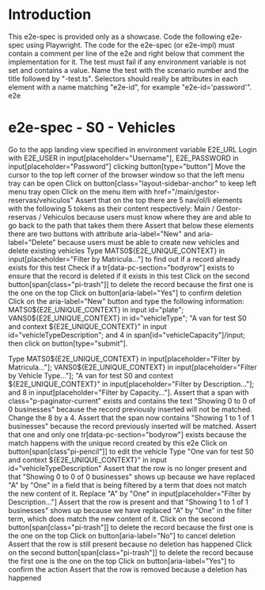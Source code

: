 # Introduction
This e2e-spec is provided only as a showcase.
Code the following e2e-spec using Playwright. The code for the e2e-spec (or e2e-impl) must contain a comment per line of the e2e and right below that comment the implementation for it. The test must fail if any environment variable is not set and contains a value.
Name the test with the scenario number and the title followed by "-test.ts".
Selectors should really be attributes in each element with a name matching "e2e-id", for example "e2e-id='password'".
e2e

# e2e-spec - S0 - Vehicles
Go to the app landing view specified in environment variable E2E_URL
Login with E2E_USER in input[placeholder="Username"], E2E_PASSWORD in input[placeholder="Password"] clicking button[type="button"]
Move the cursor to the top left corner of the browser window so that the left menu tray can be open
Click on button[class="layout-sidebar-anchor" to keep left menu tray open
Click on the menu item with href="/main/gestor-reservas/vehiculos"
Assert that on the top there are 5 nav/ol/li elements with the following 5 tokens as their content respectively: Main / Gestor-reservas / Vehiculos because users must know where they are and able to go back to the path that takes them there
Assert that below these elements there are two buttons with attribute aria-label="New" and aria-label="Delete" because users must be able to create new vehicles and delete existing vehicles
Type MATS0${E2E_UNIQUE_CONTEXT} in input[placeholder="Filter by Matricula..."] to find out if a record already exists for this test
Check if a tr[data-pc-section="bodyrow"] exists to ensure that the record is deleted if it exists in this test
Click on the second button[span[class="pi-trash"]] to delete the record because the first one is the one on the top
Click on button[aria-label="Yes"] to confirm deletion
Click on the aria-label="New" button and type the following information: MATS0${E2E_UNIQUE_CONTEXT} in input id="plate"; VANS0${E2E_UNIQUE_CONTEXT} in id="vehicleType"; "A van for test S0 and context ${E2E_UNIQUE_CONTEXT}" in input id="vehicleTypeDescription"; and 4 in span[id="vehicleCapacity"]/input; then click on button[type="submit"].

 Type MATS0${E2E_UNIQUE_CONTEXT} in input[placeholder="Filter by Matricula..."]; VANS0${E2E_UNIQUE_CONTEXT} in input[placeholder="Filter by Vehicle Type..."]; "A van for test S0 and context ${E2E_UNIQUE_CONTEXT}" in input[placeholder="Filter by Description..."]; and 8 in input[placeholder="Filter by Capacity..."].
Assert that a span with class="p-paginator-current" exists and contains the text "Showing 0 to 0 of 0 businesses" because the record previously inserted will not be matched.
Change the 8 by a 4.
Assert that the span now contains "Showing 1 to 1 of 1 businesses" because the record previously inserted will be matched.
Assert that one and only one tr[data-pc-section="bodyrow"] exists because the match happens with the unique record created by this e2e
Click on button[span[class"pi-pencil"]] to edit the vehicle
Type "One van for test S0 and context ${E2E_UNIQUE_CONTEXT}" in input id="vehicleTypeDescription"
Assert that the row is no longer present and that "Showing 0 to 0 of 0 businesses" shows up because we have replaced "A" by "One" in a field that is being filtered by a term that does not match the new content of it.
Replace "A" by "One" in input[placeholder="Filter by Description..."]
Assert that the row is present and that "Showing 1 to 1 of 1 businesses" shows up because we have replaced "A" by "One" in the filter term, which does match the new content of it.
Click on the second button[span[class="pi-trash"]] to delete the record because the first one is the one on the top
Click on button[aria-label="No"] to cancel deletion
Assert that the row is still present because no deletion has happened
Click on the second button[span[class="pi-trash"]] to delete the record because the first one is the one on the top
Click on button[aria-label="Yes"] to confirm the action
Assert that the row is removed because a deletion has happened
